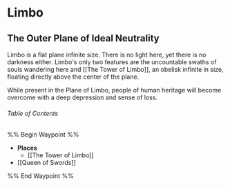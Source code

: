 # Limbo
## The Outer Plane of Ideal Neutrality
Limbo is a flat plane infinite size. There is no light here, yet there is no darkness either. Limbo's only two features are the uncountable swaths of souls wandering here and [[The Tower of Limbo]], an obelisk infinite in size, floating directly above the center of the plane.

While present in the Plane of Limbo, people of human heritage will become overcome with a deep depression and sense of loss.

###### Table of Contents
%% Begin Waypoint %%
- **Places**
	- [[The Tower of Limbo]]
- [[Queen of Swords]]

%% End Waypoint %%
